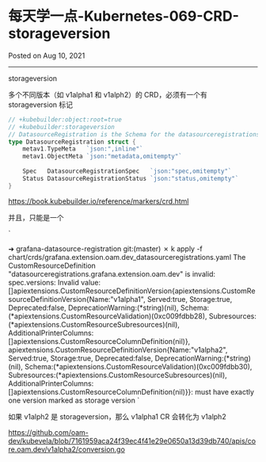 # 每天学一点-Kubernetes-069-CRD-storageversion

Posted on Aug 10, 2021

---

storageversion

多个不同版本（如 v1alpha1 和 v1alph2）的 CRD，必须有一个有 storageversion 标记

```go
// +kubebuilder:object:root=true
// +kubebuilder:storageversion
// DatasourceRegistration is the Schema for the datasourceregistrations API
type DatasourceRegistration struct {
    metav1.TypeMeta   `json:",inline"`
    metav1.ObjectMeta `json:"metadata,omitempty"`
    
    Spec   DatasourceRegistrationSpec   `json:"spec,omitempty"`
    Status DatasourceRegistrationStatus `json:"status,omitempty"`
}
```
https://book.kubebuilder.io/reference/markers/crd.html


并且，只能是一个

`

➜  grafana-datasource-registration git:(master) ✗ k apply -f chart/crds/grafana.extension.oam.dev_datasourceregistrations.yaml
The CustomResourceDefinition "datasourceregistrations.grafana.extension.oam.dev" is invalid: spec.versions: Invalid value: []apiextensions.CustomResourceDefinitionVersion{apiextensions.CustomResourceDefinitionVersion{Name:"v1alpha1", Served:true, Storage:true, Deprecated:false, DeprecationWarning:(*string)(nil), Schema:(*apiextensions.CustomResourceValidation)(0xc009fdbb28), Subresources:(*apiextensions.CustomResourceSubresources)(nil), AdditionalPrinterColumns:[]apiextensions.CustomResourceColumnDefinition(nil)}, apiextensions.CustomResourceDefinitionVersion{Name:"v1alpha2", Served:true, Storage:true, Deprecated:false, DeprecationWarning:(*string)(nil), Schema:(*apiextensions.CustomResourceValidation)(0xc009fdbb30), Subresources:(*apiextensions.CustomResourceSubresources)(nil), AdditionalPrinterColumns:[]apiextensions.CustomResourceColumnDefinition(nil)}}: must have exactly one version marked as storage version
`

如果 v1alph2 是 storageversion，那么 v1alpha1 CR  会转化为 v1alph2

https://github.com/oam-dev/kubevela/blob/7161959aca24f39ec4f41e29e0650a13d39db740/apis/core.oam.dev/v1alpha2/conversion.go

